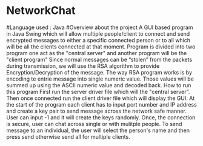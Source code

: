 # NetworkChat
#Language used : Java
#Overview about the project
A GUI based program in Java Swing which will allow multiple people/client to connect and send encrypted messages to either a specific connected person or to all which will be all the clients connected at that moment. 
Program is divided into two program one act as the "central server" and another program will be the "client program"
Since normal messages can be “stolen” from the packets during transmission, we will use the RSA algorithm to provide Encryption/Decryption of the message. The way RSA program works is by encoding te entrie message into single numeric value. Those values will be summed up using the ASCII numeric value and decoded back. 
How to run this program 
First run the server driver file which will the "central server". Then once connected run the client driver file which     will display the GUI. At the start of the program each client has to input port number and IP address and create a key pair to send message across the network safe manner. User can input -1 and it will create the keys randomly.
Once, the connection is secure, user can chat across single or with mulitple people. To send message to an individual, the user will select the person's name and then press send otherwise send all for multiple clients.
